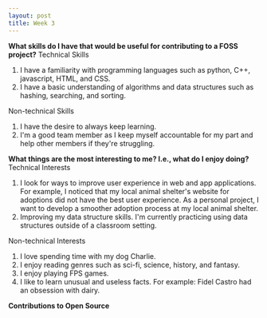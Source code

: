```yaml
---
layout: post
title: Week 3
---
```

**What skills do I have that would be useful for contributing to a FOSS project?**
Technical Skills
1. I have a familiarity with programming languages such as python, C++, javascript, HTML, and CSS.
2. I have a basic understanding of algorithms and data structures such as hashing, searching, and sorting.

Non-technical Skills
1. I have the desire to always keep learning.
2. I'm a good team member as I keep myself accountable for my part and help other members if they're struggling.

**What things are the most interesting to me? I.e., what do I enjoy doing?**
Technical Interests
1. I look for ways to improve user experience in web and app applications. For example, I noticed that my local animal shelter's website for adoptions did not have the best user experience. As a personal project, I want to develop a smoother adoption process at my local animal shelter.
2. Improving my data structure skills. I'm currently practicing using data structures outside of a classroom setting.

Non-technical Interests
1. I love spending time with my dog Charlie.
2. I enjoy reading genres such as sci-fi, science, history, and fantasy.
3. I enjoy playing FPS games.
4. I like to learn unusual and useless facts. 
For example:
Fidel Castro had an obsession with dairy.

**Contributions to Open Source**
